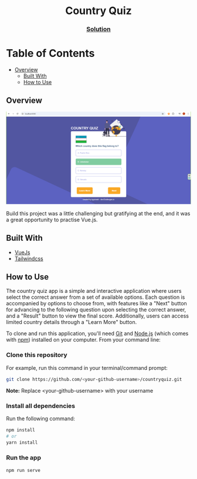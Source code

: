 <h1 align="center">Country Quiz</h1>

<div align="center">
  <h3>
    <a href="https://github.com/Kguinesh/countryquiz">
      Solution
    </a>
  </h3>
</div>

# Table of Contents
- [Overview](#overview)
  - [Built With](#built-with)
  - [How to Use](#how-to-use)

## Overview
![alt text](https://github.com/Kguinesh/countryquiz/blob/main/src/assets/Screenshot.png)

Build this project was a little challenging but gratifying at the end, and it was a great opportunity to practise Vue.js.

## Built With
- [VueJs](https://vuejs.org/)
- [Tailwindcss](https://tailwindcss.com/)

## How to Use
The country quiz app is a simple and interactive application where users select the correct answer from a set of available options. Each question is accompanied by options to choose from, with features like a "Next" button for advancing to the following question upon selecting the correct answer, and a "Result" button to view the final score. Additionally, users can access limited country details through a "Learn More" button.

To clone and run this application, you'll need [Git](https://git) and [Node.js](https://nodejs.org/en) (which comes with [npm](https://www.npmjs.com/)) installed on your computer. 
From your command line:

### Clone this repository
   For example, run this command in your terminal/command prompt:
   ```bash
   git clone https://github.com/<your-github-username>/countryquiz.git
   ```
   **Note:** Replace \<your-github-username> with your username

### Install all dependencies
  Run the following command:
  ```bash
  npm install 
  # or 
  yarn install  
  ```

### Run the app
  ```bash
  npm run serve  
  ```